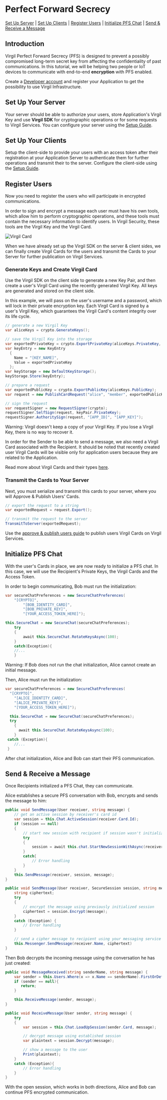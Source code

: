 # Perfect Forward Secrecy

[Set Up Server](#head1) | [Set Up Clients](#head2) | [Register Users](#head3) | [Initialize PFS Chat](#head4) | [Send & Receive a Message](#head5)

## Introduction
Virgil Perfect Forward Secrecy (PFS) is designed to prevent a possibly compromised long-term secret key from affecting the confidentiality of past communications. In this tutorial, we will be helping two people or IoT devices to communicate with end-to-end **encryption** with PFS enabled.


Create a [Developer account](https://developer.virgilsecurity.com/account/signup) and register your Application to get the possibility to use Virgil Infrastructure.

## <a name="head1"></a> Set Up Your Server
Your server should be able to authorize your users, store Application's Virgil Key and use **Virgil SDK** for cryptographic operations or for some requests to Virgil Services. You can configure your server using the [Setup Guide](https://github.com/VirgilSecurity/virgil-sdk-net/blob/v4/documentation/guides/configuration/server.md).


## <a name="head2"></a> Set Up Your Clients
Setup the client-side to provide your users with an access token after their registration at your Application Server to authenticate them for further operations and transmit their <Term title="Virgil Cards" index="virgil-card" /> to the server. Configure the client-side using the [Setup Guide](https://github.com/VirgilSecurity/virgil-sdk-net/blob/v4/documentation/guides/configuration/client-pfs.md).



## <a name="head3"></a> Register Users
Now you need to register the users who will participate in encrypted communications.

In order to sign and encrypt a message each user must have his own tools, which allow him to perform cryptographic operations, and these tools must contain the necessary information to identify users. In Virgil Security, these tools are the Virgil Key and the Virgil Card.

![Virgil Card](https://github.com/VirgilSecurity/virgil-sdk-net/blob/v4/documentation/img/Card_introduct.png "Create Virgil Card")

When we have already set up the Virgil SDK on the server & client sides, we can finally create Virgil Cards for the users and transmit the Cards to your Server for further publication on Virgil Services.


### Generate Keys and Create Virgil Card
Use the Virgil SDK on the client side to generate a new Key Pair, and then create a user's Virgil Card using the recently generated Virgil Key. All keys are generated and stored on the client side.

In this example, we will pass on the user's username and a password, which will lock in their private encryption key. Each Virgil Card is signed by a user's Virgil Key, which guarantees the Virgil Card's content integrity over its life cycle.

```cs
// generate a new Virgil Key
var aliceKeys = crypto.GenerateKeys();

// save the Virgil Key into the storage
var exportedPrivateKey = crypto.ExportPrivateKey(aliceKeys.PrivateKey, "[KEY_PASSWORD]");
var keyEntry = new KeyEntry
  {
    Name = "[KEY_NAME]",
    Value = exportedPrivateKey
  };
var keyStorage = new DefaultKeyStorage();
keyStorage.Store(keyEntry);

// prepare a request
var exportedPublicKey = crypto.ExportPublicKey(aliceKeys.PublicKey);
var request = new PublishCardRequest("alice", "member", exportedPublicKey);

// sign the request
var requestSigner = new RequestSigner(crypto);
requestSigner.SelfSign(request, keyPair.PrivateKey);
requestSigner.AuthoritySign(request, "[APP_ID]", "[APP_KEY]");
```

Warning: Virgil doesn't keep a copy of your Virgil Key. If you lose a Virgil Key, there is no way to recover it.

In order for the Sender to be able to send a message, we also need a Virgil Card associated with the Recipient. It should be noted that recently created user Virgil Cards will be visible only for application users because they are related to the Application.

Read more about Virgil Cards and their types [here](https://github.com/VirgilSecurity/virgil-sdk-net/blob/v4/documentation/guides/virgil-card/creating-card.md).


### Transmit the Cards to Your Server

Next, you must serialize and transmit this cards to your server, where you will Approve & Publish Users' Cards.

```cs
// export the request to a string
var exportedRequest = request.Export();

// transmit the request to the server
TransmitToServer(exportedRequest);
```

Use the [approve & publish users guide](https://github.com/VirgilSecurity/virgil-sdk-net/blob/v4/documentation/guides/configuration/server.md) to publish users Virgil Cards on Virgil Services.



## <a name="head4"></a> Initialize PFS Chat
With the user's Cards in place, we are now ready to initialize a PFS chat. In this case, we will use the Recipient's Private Keys, the Virgil Cards and the Access Token.

In order to begin communicating, Bob must run the initialization:

```cs
var secureChatPreferences = new SecureChatPreferences(
    "[CRYPTO]",
		"[BOB_IDENTITY_CARD]",
		"[BOB_PRIVATE_KEY]",
		"[YOUR_ACCESS_TOKEN_HERE]");

this.SecureChat = new SecureChat(secureChatPreferences);
    try
    {
        await this.SecureChat.RotateKeysAsync(100);
    }
    catch(Exception){
    //...
    }
```

Warning: If Bob does not run the chat initialization, Alice cannot create an initial message.

Then, Alice must run the initialization:

```cs
var secureChatPreferences = new SecureChatPreferences(
  "[CRYPTO]",
	"[ALICE_IDENTITY_CARD]",
	"[ALICE_PRIVATE_KEY]",
	"[YOUR_ACCESS_TOKEN_HERE]");

  this.SecureChat = new SecureChat(secureChatPreferences);
  try
    {
      await this.SecureChat.RotateKeysAsync(100);
    }
 catch (Exception){
 	//...
 }

```

After chat initialization, Alice and Bob can start their PFS communication.

## <a name="head5"></a> Send & Receive a Message

Once Recipients initialized a PFS Chat, they can communicate.

Alice establishes a secure PFS conversation with Bob, encrypts and sends the message to him:

```cs
public void SendMessage(User receiver, string message) {
    // get an active session by receiver's card id
    var session = this.Chat.ActiveSession(receiver.Card.Id);
    if (session == null)
	{
        // start new session with recipient if session wasn't initialized yet
        try
        {
	       	session = await this.chat.StartNewSessionWithAsync(receiver.Card);
       	}
       	catch{
    	   	// Error handling
       	}
    }
    this.SendMessage(receiver, session, message);
}

public void SendMessage(User receiver, SecureSession session, string message) {
    string ciphertext;
    try
    {
        // encrypt the message using previously initialized session
        ciphertext = session.Encrypt(message);
    }
    catch (Exception) {
        // Error handling
    }

    // send a cipher message to recipient using your messaging service
    this.Messenger.SendMessage(receiver.Name, ciphertext)
}
```


Then Bob decrypts the incoming message using the conversation he has just created:


```cs
public void MessageReceived(string senderName, string message) {
    var sender = this.Users.Where(x => x.Name == senderName).FirstOrDefault();
    if (sender == null){
       return;
    }

    this.ReceiveMessage(sender, message);
}

public void ReceiveMessage(User sender, string message) {
    try
    {
        var session = this.Chat.LoadUpSession(sender.Card, message);

        // decrypt message using established session
        var plaintext = session.Decrypt(message);

        // show a message to the user
        Print(plaintext);
    }
    catch (Exception){
        // Error handling
    }
}
```

With the open session, which works in both directions, Alice and Bob can continue PFS encrypted communication.
